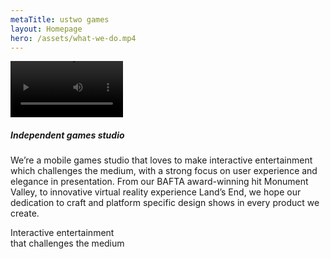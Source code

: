 ```yaml
---
metaTitle: ustwo games
layout: Homepage
hero: /assets/what-we-do.mp4
---
```


<div class="content-box squashed inline-images floating-images welcome">

<div class="video"><video src="/assets/CrowIdleLoop1.mp4" width="180" autoplay loop playsinline></video></div>

##### Independent games studio

We’re a mobile games studio that loves to make interactive entertainment which challenges the medium, with a strong focus on user experience and elegance in presentation. From our BAFTA award-winning hit Monument Valley, to innovative virtual reality experience Land’s End, we hope our dedication to craft and platform specific design shows in every product we create.

</div>

<p class="homepage-banner">Interactive entertainment<br/>that challenges the medium</p>
